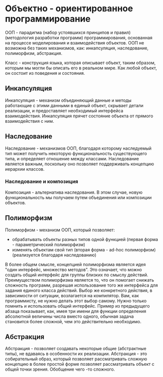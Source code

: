 # Объектно - ориентированное программирование

ООП - парадигма (набор устоявшихся принципов и правил) (методология разработки программ) программирования,
основанная на процессе моделирования и взаимодействия объектов.
ООП не возможна без таких механизмов, как: инкапсуляция, наследование, полиморфизм, абстракция.

Класс - конструкция языка, которая описывает объект, таким образом, которым мы могли бы описать его в реальном мире. Как любой объект, он состоит из поведения и состояния.

## Инкапсуляция

Инкапсуляция - механизм объединяющий данные и методы работающие с этими данными в единый объект, скрывает детали реализации, и предоставляет необходимый интерфейса взаимодействия.  Инкапсуляция прячет состояние объекта от прямого взаимодействия с ним.

## Наследование

Наследование - механизмов ООП, благодаря которому наследуемый тип может получить некоторую функциональность существующего типа, и определяет отношение между классами. Наследование является важным, поскольку оно позволяет поддерживать концепцию иерархии классов.

### Наследование и композиция

Композиция - альтернатива наследования. В этом случае, новую функциональность мы получаем путем объединения или композиции объектов.

## Полиморфизм

Полиморфизм - механизм ООП, который позволяет:

- обрабатывать объекты разных типов одной функцией (первая форма - параметрический полиморфизм)
- изменять объектам свой тип (вторая форма - ad-hoc полиморфизм) (реализуется благодаря наследованию)

В более общем смысле, концепцией полиморфизма является идея "один интерфейс, множество методов". Это означает, что можно создать общий интерфейс для группы близких по смыслу действий. Преимуществом полиморфизма является то, что он помогает снижать сложность программ, разрешая использование того же интерфейса для задания единого класса действий. Выбор же конкретного действия, в зависимости от ситуации, возлагается на компилятор. Вам, как программисту, не нужно делать этот выбор самому. Нужно только помнить и использовать общий интерфейс. Пример из предыдущего абзаца показывает, как, имея три имени для функции определения абсолютной величины числа вместо одного, обычная задача становится более сложной, чем это действительно необходимо.

## Абстракция

Абстракция - позволяет создавать некоторые общие (абстрактные типы), не вдаваясь в особенности их реализации.
Абстракция - это собирательный образ, который позволяет рассматривать сложную концепцию в более простой форме позволяет рассматривать объект с общей точки зрения. Обобщение чего -то сложного.
